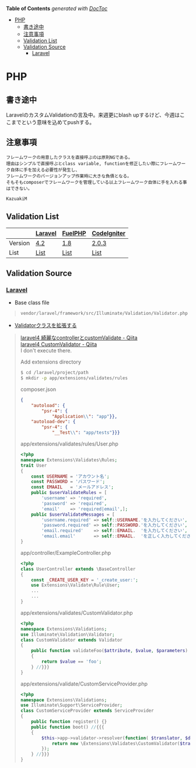 <!-- START doctoc generated TOC please keep comment here to allow auto update -->
<!-- DON'T EDIT THIS SECTION, INSTEAD RE-RUN doctoc TO UPDATE -->
**Table of Contents**  *generated with [DocToc](https://github.com/thlorenz/doctoc)*

- [PHP](#php)
  - [書き途中](#%E6%9B%B8%E3%81%8D%E9%80%94%E4%B8%AD)
  - [注意事項](#%E6%B3%A8%E6%84%8F%E4%BA%8B%E9%A0%85)
  - [Validation List](#validation-list)
  - [Validation Source](#validation-source)
    - [Laravel](#laravel)

<!-- END doctoc generated TOC please keep comment here to allow auto update -->

PHP
===

## 書き途中

LaravelのカスタムValidationの言及中。来週更にblash upするけど、今週はここまでという意味を込めてpushする。

## 注意事項

```
フレームワークの用意したクラスを直接呼ぶのは原則NGである。
理由はシンプルで直接呼ぶとclass variable, functionを修正したい際にフレームワーク自体に手を加える必要性が発生し、
フレームワークのバージョンアップ作業時に大きな負債となる。
そもそもcomposerでフレームワークを管理している以上フレームワーク自体に手を入れる事はできない。
                                                                                         KazuakiM
```

## Validation List

|         | [Laravel](http://laravel.jp/)                                                            | [FuelPHP](http://fuelphp.jp/)                                               | [CodeIgniter](http://codeigniter.jp/)                                                    |
| :------ | :--------------------------------------------------------------------------------------- | :-------------------------------------------------------------------------- | :--------------------------------------------------------------------------------------- |
| Version | [4.2](http://readouble.com/laravel/4/2/0/ja/quick.html)                                  | [1.8](http://fuelphp.jp/docs/1.8/)                                          | [2.0.3](http://codeigniter.jp/user_guide_ja/index.html)                                  |
| List    | [List](http://readouble.com/laravel/4/2/0/ja/validation.html#available-validation-rules) | [List](http://fuelphp.jp/docs/1.8/classes/validation/validation.html#rules) | [List](http://codeigniter.jp/user_guide_ja/libraries/form_validation.html#rulereference) |

## Validation Source

### [Laravel](http://laravel.jp/)
* Base class file
> ```bash
> vendor/laravel/framework/src/Illuminate/Validation/Validator.php
> ```

* [Validatorクラスを拡張する](http://readouble.com/laravel/4/2/0/ja/validation.html#custom-validation-rules)
> [laravel4 綺麗なcontrollerとcustomValidate - Qiita](http://qiita.com/ytake/items/f45c9a6e17daa12828f2)  
> [laravel4 CustomValidator - Qiita](http://qiita.com/MasatoYoshioka@github/items/64784c986e9e54b0d404)  
> I don't execute there.
>
> Add extensions directory
> ```bash
> $ cd /laravel/project/path
> $ mkdir -p app/extensions/validates/rules
> ```
> composer.json
> ```json
> {
>     "autoload": {
>         "psr-4": {
>             "Application\\": "app"}},
>     "autoload-dev": {
>         "psr-4": {
>             "__Test\\": "app/tests"}}}
> ```
> app/extensions/validates/rules/User.php
> ```php
> <?php
> namespace Extensions\Validates\Rules;
> trait User
> {
>     const USERNAME = 'アカウント名';
>     const PASSWORD = 'パスワード';
>     const EMAAIL   = 'メールアドレス';
>     public $userValidateRules = [
>         'username' => 'required',
>         'password' => 'required',
>         'email'    => 'required|email',];
>     public $userValidateMessages = [
>         'username.required' => self::USERNAME.'を入力してください',
>         'password.required' => self::PASSWORD.'を入力してください',
>         'email.required'    => self::EMAAIL.  'を入力してください',
>         'email.email'       => self::EMAAIL.  'を正しく入力してください',];
> }
> ```
> app/controller/ExampleController.php
> ```php
> <?php
> class UserController extends \BaseController
> {
>     const _CREATE_USER_KEY = '_create_user:';
>     use Extensions\Validate\Rule\User;
>     ...
>     ...
> }
> ```
> app/extensions/validates/CustomValidator.php
> ```php
> <?php
> namespace Extensions\Validations;
> use Illuminate\Validation\Validator;
> class CustomValidator extends Validator
> {
>     public function validateFoo($attribute, $value, $parameters) //{{{
>     {
>         return $value == 'foo';
>     } //}}}
> }
> ```
> app/extensions/validate/CustomServiceProvider.php
> ```php
> <?php
> namespace Extensions\Validations;
> use Illuminate\Support\ServiceProvider;
> class CustomServiceProvider extends ServiceProvider
> {
>     public function register() {}
>     public function boot() //{{{
>     {
>         $this->app->validator->resolver(function( $translator, $data, $rules, $messages = array()) {
>             return new \Extensions\Validates\CustomValidator($translator, $data, $rules, $messages);
>         });
>     } //}}}
> }
> ```
